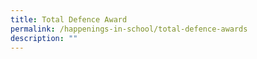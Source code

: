```yaml
---
title: Total Defence Award
permalink: /happenings-in-school/total-defence-awards
description: ""
---
```




